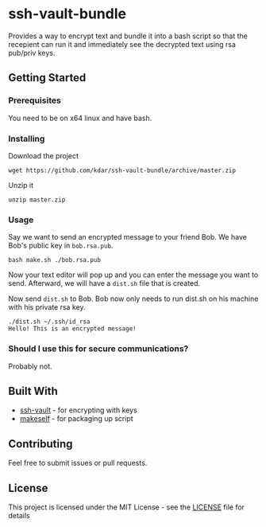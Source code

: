 # ssh-vault-bundle

Provides a way to encrypt text and bundle it into a bash script so that the recepient can run it and immediately see the decrypted text using rsa pub/priv keys.

## Getting Started

### Prerequisites

You need to be on x64 linux and have bash.

### Installing

Download the project

```
wget https://github.com/kdar/ssh-vault-bundle/archive/master.zip
```

Unzip it

```
unzip master.zip
```

### Usage

Say we want to send an encrypted message to your friend Bob. We have Bob's public key in `bob.rsa.pub`.

```
bash make.sh ./bob.rsa.pub
```

Now your text editor will pop up and you can enter the message you want to send. Afterward, we will have a `dist.sh` file that is created.

Now send `dist.sh` to Bob. Bob now only needs to run dist.sh on his machine with his private rsa key.

```
./dist.sh ~/.ssh/id_rsa
Hello! This is an encrypted message!
```

### Should I use this for secure communications?

Probably not.

## Built With

* [ssh-vault](https://github.com/ssh-vault/ssh-vault) - for encrypting with keys
* [makeself](https://github.com/megastep/makeself) - for packaging up script

## Contributing

Feel free to submit issues or pull requests.

## License

This project is licensed under the MIT License - see the [LICENSE](LICENSE) file for details

